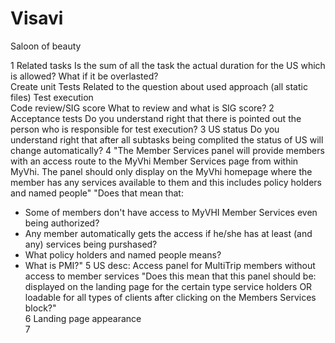 Visavi
======

Saloon of beauty

1	Related tasks	Is the sum of all the task the actual duration for the US which is allowed? What if it be overlasted?	
		Create unit Tests	Related to the question about used approach (all static files)
		Test execution	
		Code review/SIG score	What to review and what is SIG score?
2	Acceptance tests	Do you understand right that there is pointed out the person who is responsible for test execution?	
3	US status	Do you understand right that after all subtasks being complited the status of US will change automatically?	
4	"The Member Services panel will provide members with an access route to the MyVhi Member Services page from within MyVhi. 
The panel should only display on the MyVhi homepage where the member has any services available to them and this includes policy holders and named people"	"Does that mean that:
* Some of members don't have access to MyVHI Member Services even being authorized?
* Any member automatically gets the access if he/she has at least (and any) services being purshased?
* What policy holders and named people means?
* What is PMI?"	
5	US desc: Access panel for MultiTrip members without access to member services	"Does this mean that this panel should be: displayed on the landing page for the certain type service holders
    OR
loadable for all types of clients after clicking on the Members Services block?"	
6	Landing page appearance		
7			
			
			
			
			
			
			
			
			
